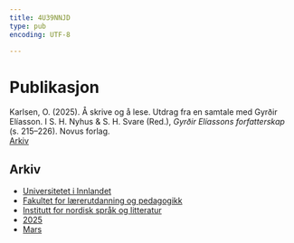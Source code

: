 ```yaml
---
title: 4U39NNJD
type: pub
encoding: UTF-8

---
```

<h1>Publikasjon</h1>
<article id="csl-bib-container-4U39NNJD" class="csl-bib-container">
  <div class="csl-bib-body"> <div class="csl-entry">Karlsen, O. (2025). Å skrive og å lese. Utdrag fra en samtale med Gyrðir Elíasson. I S. H. Nyhus &#38; S. H. Svare (Red.), <i>Gyrðir Elíassons forfatterskap</i> (s. 215–226). Novus forlag.</div> </div>
  <div class="csl-bib-buttons">
    <a href="#taxonomy-article-4U39NNJD" alt="archive" class="csl-bib-button">Arkiv</a>
  </div>
  <div id="csl-bib-meta-container-4U39NNJD"></div>
</article>
<div id="csl-bib-meta-4U39NNJD" class="csl-bib-meta">
  <article id="taxonomy-article-4U39NNJD" class="taxonomy-article">
    <h1>Arkiv</h1>
    <ul>
      <li><a href="{{< params subfolder >}}nn/archive/?key=3DCRN523">Universitetet i Innlandet</a></li>
      <li><a href="{{< params subfolder >}}nn/archive/?key=WYNZA47F">Fakultet for lærerutdanning og pedagogikk</a></li>
      <li><a href="{{< params subfolder >}}nn/archive/?key=T9U6ILTU">Institutt for nordisk språk og litteratur</a></li>
      <li><a href="{{< params subfolder >}}nn/archive/?key=SPIZ6VGU">2025</a></li>
      <li><a href="{{< params subfolder >}}nn/archive/?key=Z6CRQ9VV">Mars</a></li>
    </ul>
  </article>
</div>
